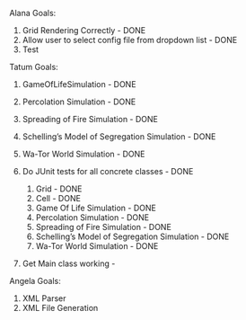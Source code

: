 Alana Goals:

1. Grid Rendering Correctly - DONE
2. Allow user to select config file from dropdown list - DONE
3. Test 

Tatum Goals:

1. GameOfLifeSimulation - DONE
2. Percolation Simulation - DONE
3. Spreading of Fire Simulation - DONE
4. Schelling’s Model of Segregation Simulation - DONE
5. Wa-Tor World Simulation - DONE
6. Do JUnit tests for all concrete classes - DONE

   1. Grid - DONE
   2. Cell - DONE
   3. Game Of Life Simulation - DONE
   4. Percolation Simulation - DONE
   5. Spreading of Fire Simulation - DONE
   6. Schelling’s Model of Segregation Simulation - DONE
   7. Wa-Tor World Simulation - DONE
7. Get Main class working -

Angela Goals:

1. XML Parser
2. XML File Generation
